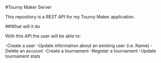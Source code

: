 #Tourny Maker Server

This repository is a REST API for my Tourny Maker application.

##What will it do

With this API the user will be able to:

-Create a user
-Update information about an existing user (i.e. Name)
-Delete an account
-Create a tournament
-Register a tournament
-Update tournament stats

